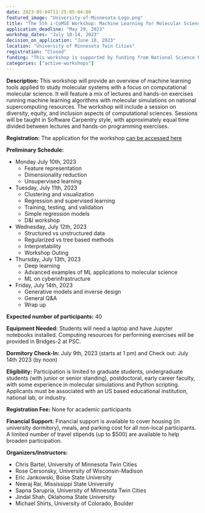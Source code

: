 ```yaml
---
date: 2023-05-04T11:25:05-04:00
featured_image: "University-of-Minnesota-Logo.png"
title: "The 5th i-CoMSE Workshop: Machine Learning for Molecular Science"
application_deadline: "May 29, 2023"
workshop_dates: "July 10-14, 2023"
decision_on_application: "June 10, 2023"
location: "University of Minnesota Twin Cities"
registration: "Closed"
funding: "This workshop is supported by funding from National Science Foundation Office of Advanced Cyberinfrastructure"
categories: ["active-workshops"]
---
```


**Description:** This workshop will provide an overview of machine learning tools applied to study molecular systems with a focus on computational molecular science. It will feature a mix of lectures and hands-on exercises running machine learning algorithms with molecular simulations on national supercomputing resources. The workshop will include a session on diversity, equity, and inclusion aspects of computational sciences. Sessions will be taught in Software Carpentry style, with approximately equal time divided between lectures and hands-on programming exercises.

**Registration:**
The application for the workshop [can be accessed here](https://forms.gle/W2sffJjQmYgFJEfG9)

**Preliminary Schedule:**
- Monday  July 10th, 2023
  - Feature representation
  - Dimensionality reduction
  - Unsupervised learning
- Tuesday, July 11th, 2023
  - Clustering and visualization
  - Regression and supervised learning
  - Training, testing, and validation
  - Simple regression models
  - D&I workshop
- Wednesday, July 12th, 2023
  - Structured vs unstructured data
  - Regularized vs tree based methods
  - Interpretability
  - Workshop Outing
- Thursday, July 13th, 2023
  - Deep learning
  - Advanced examples of ML applications to molecular science
  - ML on cyberinfrastructure
- Friday, July 14th, 2023
  - Generative models and inverse design
  - General Q&A
  - Wrap up

**Expected number of participants:** 40

**Equipment Needed:** Students will need a laptop and have Jupyter notebooks installed. Computing resources for performing 
exercises will be provided in Bridges-2 at PSC. 

**Dormitory Check-In:** July 9th, 2023 (starts at 1 pm) and Check out: July 14th 2023 (by noon) 

**Eligibility:** Participation is limited to graduate students, undergraduate students (with junior or senior standing), postdoctoral, early career faculty, with some experience in molecular simulations and Python scripting. Applicants must be associated with an US based educational institution, national lab, or industry.

**Registration Fee:** None for academic participants

**Financial Support:**  Financial support is available to cover housing (in university dormitory), meals, and parking cost for all non-local participants. A limited number of travel stipends (up to $500) are available to help broaden participation.

**Organizers/Instructors:**
- Chris Bartel, University of Minnesota Twin Cities
- Rose Cersonsky, University of Wisconsin-Madison
- Eric Jankowski, Boise State University
- Neeraj Rai, Mississippi State University
- Sapna Sarupria, University of Minnesota Twin Cities
- Jindal Shah, Oklahoma State University
- Michael Shirts, University of Colorado, Boulder
